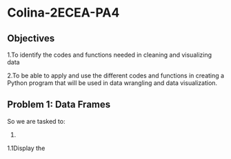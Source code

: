 # Colina-2ECEA-PA4

## Objectives
1.To identify the codes and functions needed in cleaning and visualizing data

2.To be able to apply and use the different codes and functions in creating a Python program that will 
be used in data wrangling and data visualization.

## Problem 1: Data Frames

So we are tasked to:

1.
1.1Display the
